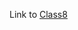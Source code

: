 Link to [Class8](https://docs.google.com/presentation/d/1rM3wWinssTy8373WgHjZCck4baBtLF-TEKPMlBlO7tM/edit#slide=id.p)
